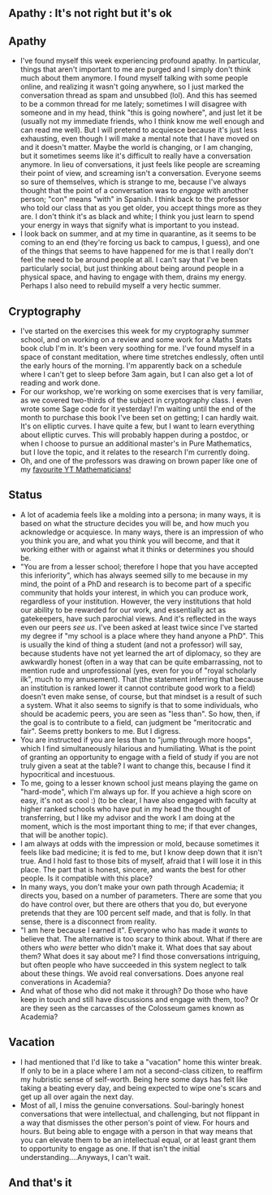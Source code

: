 ## Apathy : It's not right but it's ok

## Apathy
- I've found myself this week experiencing profound apathy. In particular, things that aren't important to me are purged and I simply don't think
much about them anymore. I found myself talking with some people online, and realizing it wasn't going anywhere, so I just marked the conversation thread as spam
and unsubbed (lol). And this has seemed to be a common thread for me lately; sometimes I will disagree with someone and in my head, think "this is going nowhere",
and just let it be (usually not my immediate friends, who I think know me well enough and can read me well). 
But I will pretend to acquiesce because it's just less exhausting, even though I will make a mental note that I have moved on and it doesn't matter. 
Maybe the world is changing, or I am changing, but it sometimes seems like it's difficult to really have a conversation anymore.
In lieu of conversations, it just feels like people are screaming their point of view, and screaming isn't a conversation. Everyone seems so sure of themselves,
which is strange to me, because I've always thought that the point of a conversation was to *engage* with another person; "con" means "with" in Spanish.
I think back to the professor who told our class that as you get older, you accept things more as they are. I don't think it's as 
black and white; I think you just learn to spend your energy in ways that signify what is important to you instead.
- I look back on summer, and at my time in quarantine, as it seems to be coming to an end (they're forcing us back to campus, I guess), and one of the
things that seems to have happened for me is that I really don't feel the need to be around people at all. I can't say that I've been particularly social,
but just thinking about being around people in a physical space, and having to engage with them, drains my energy. Perhaps I also need to rebuild myself
a very hectic summer.

## Cryptography
- I've started on the exercises this week for my cryptography summer school, and on working on a review and some work for a Maths Stats book club I'm in. It's been very 
soothing for me. I've found myself in a space of constant meditation, where time stretches endlessly, often until the early hours of the morning.
I'm apparently back on a schedule where I can't get to sleep before 3am again, but I can also get a lot of reading and work done.
- For our workshop, we're working on some exercises that is very familiar, as we covered two-thirds of the subject in cryptography class. I even wrote some Sage code
for it yesterday! I'm waiting until the end of the month to purchase this book I've been set on getting; I can hardly wait. It's on elliptic curves.
I have quite a few, but I want to learn everything about elliptic curves. This will probably happen during a postdoc, or when I choose to pursue an 
additional master's in Pure Mathematics, but I love the topic, and it relates to the research I'm currently doing.
- Oh, and one of the professors was drawing on brown paper like one of my [favourite YT Mathematicians!](https://www.youtube.com/c/singingbanana/videos)

## Status
- A lot of academia feels like a molding into a persona; in many ways, it is based on what the structure decides you will be, and how much you acknowledge or
acquiesce. In many ways, there is an impression of who you think you are, and what you think you will become, and that it working either with or against what it thinks
or determines you should be.
- "You are from a lesser school; therefore I hope that you have accepted this inferiority", which has always seemed silly to me because in my mind, the point of 
a PhD and research is to become part of a specific community that holds your interest, in which you can produce work, regardless of your institution. However,
the very institutions that hold our ability to be rewarded for our work, and essentially act as gatekeepers, have such parochial views. And it's reflected in
the ways even our peers *see us*. I've been asked at least twice since I've started my degree if "my school is a place where they hand anyone a PhD". 
This is usually the kind of thing a student (and not a professor) will say, because students have not yet learned the art of diplomacy, so they are awkwardly honest (often
in a way that can be quite embarrassing, not to mention rude and unprofessional (yes, even for you of "royal scholarly ilk", much to my amusement). That (the statement inferring that because an institution is ranked lower it cannot contribute good
work to a field) doesn't
even make sense, of course, but that mindset is a result of such a system. What it also seems to signify is that to some individuals, who should be academic peers, you are 
seen as "less than". So how, then, if the goal is to contribute to a field, can judgment be "meritocratic and fair". Seems pretty bonkers to me. But I digress.
- You are instructed if you are less than to "jump through more hoops", which I find simultaneously hilarious and humiliating. What is the point of granting an
opportunity to engage with a field of study if you are not truly given a seat at the table? I want to change this, because I find it hypocritical and incestuous.
- To me, going to a lesser known school just means playing the game on "hard-mode", which I'm always up for. If you achieve a high score on easy, it's not as cool :)
(to be clear, I have also engaged with faculty at higher ranked schools who have put in my head the thought of transferring, but I like my advisor 
and the work I am doing at the moment, which
is the most important thing to me; if that ever changes, that will be another topic).
- I am always at odds with the impression or mold, because sometimes it feels like bad medicine; it is fed to me, but I know deep down that it isn't true. And I hold fast
to those bits of myself, afraid that I will lose it in this place. The part that is honest, sincere, and wants the best for other people. Is it compatible with this place?
- In many ways, you don't make your own path through Academia; it directs you, based on a number of parameters. There are some that you do have control over, but there
are others that you do, but everyone pretends that they are 100 percent self made, and that is folly. In that sense, there is a disconnect from reality.
- "I am here because I earned it". Everyone who has made it *wants* to believe that. The alternative is too scary to think about. What if there are others who *were*
better who didn't make it. What does that say about them? What does it say about me? I find those conversations intriguing, but often people who have succeeded in
this system neglect to talk about these things. We avoid real conversations. Does anyone real converations in Academia?
- And what of those who did not make it through? Do those who have keep in touch and still have discussions and engage with them, too? Or are they seen as the carcasses of
the Colosseum games known as Academia? 

## Vacation
- I had mentioned that I'd like to take a "vacation" home this winter break. If only to be in a place where I am not a second-class citizen, to reaffirm my hubristic
sense of self-worth. Being here some days has felt like taking a beating every day, and being expected to wipe one's scars and get up all over again the next day.
- Most of all, I miss the genuine conversations. Soul-baringly honest conversations that were intellectual, and challenging, but not flippant in a way that dismisses
the other person's point of view. For hours and hours. But being able to engage with a person in that way means that you can elevate them to be an intellectual equal,
or at least grant them to opportunity to engage as one. If that isn't the initial understanding....Anyways, I can't wait.

## And that's it











